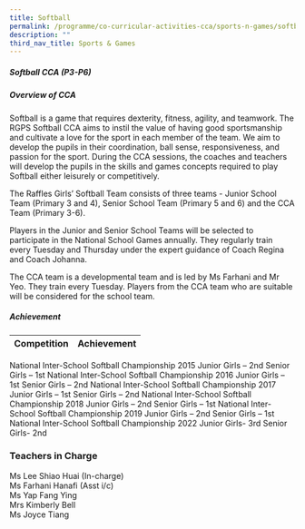 ```yaml
---
title: Softball
permalink: /programme/co-curricular-activities-cca/sports-n-games/softball/
description: ""
third_nav_title: Sports & Games
---
```

##### **Softball CCA (P3-P6)**

##### **Overview of CCA**

Softball is a game that requires dexterity, fitness, agility, and teamwork. The RGPS Softball CCA aims to instil the value of having good sportsmanship and cultivate a love for the sport in each member of the team. We aim to develop the pupils in their coordination, ball sense, responsiveness, and passion for the sport. During the CCA sessions, the coaches and teachers will develop the pupils in the skills and games concepts required to play Softball either leisurely or competitively. 

The Raffles Girls’ Softball Team consists of three teams - Junior School Team (Primary 3 and 4), Senior School Team (Primary 5 and 6) and the CCA Team (Primary 3-6).

Players in the Junior and Senior School Teams will be selected to participate in the National School Games annually. They regularly train every Tuesday and Thursday under the expert guidance of Coach Regina and Coach Johanna.

The CCA team is a developmental team and is led by Ms Farhani and Mr Yeo. They train every Tuesday. Players from the CCA team who are suitable will be considered for the school team.

##### **Achievement**

|Competition| Achievement|
|------------|----------------|
National Inter-School Softball Championship 2015	Junior Girls – 2nd
Senior Girls – 1st
National Inter-School Softball Championship 2016	Junior Girls – 1st
Senior Girls – 2nd
National Inter-School Softball Championship 2017	Junior Girls – 1st 
Senior Girls – 2nd
National Inter-School Softball Championship 2018	Junior Girls – 2nd 
Senior Girls – 1st
National Inter-School Softball Championship 2019	Junior Girls – 2nd 
Senior Girls – 1st
National Inter-School Softball Championship 2022	Junior Girls- 3rd
Senior Girls- 2nd

### Teachers in Charge

Ms Lee Shiao Huai (In-charge)  <br>
Ms Farhani Hanafi (Asst i/c)  <br>
Ms Yap Fang Ying  <br>
Mrs Kimberly Bell  <br>
Ms Joyce Tiang
